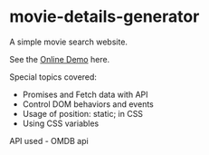# movie-details-generator

A simple movie search website.

See the <a href="https://avanisaxena9.github.io/movie-details-generator/" target="_blank" >Online Demo</a> here. 

Special topics covered:

- Promises and Fetch data with API
- Control DOM behaviors and events
- Usage of position: static; in CSS
- Using CSS variables

API used - OMDB api 


